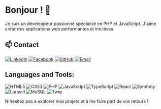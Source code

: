 # Bonjour ! 👋

Je suis un développeur passionné spécialisé en PHP et JavaScript. J'aime créer des applications web performantes et intuitives. 
<!-- 
## 🌱 Compétences

- **Langages** : PHP, JavaScript, HTML, CSS
- **Frameworks** : Laravel, Symfony, React
- **Bases de données** : MySQL
- **Outils** : Git, Composer, npm -->

## 📫 Contact
[![LinkedIn](https://img.shields.io/badge/-LinkedIn-0A66C2?style=flat&logo=linkedin&logoColor=white)](https://www.linkedin.com/in/tendry-rakoto-8685802a7/)
[![Facebook](https://img.shields.io/badge/-Facebook-1877F2?style=flat&logo=facebook&logoColor=white)](https://web.facebook.com/rayan.andria.92)
[![GitHub](https://img.shields.io/badge/-GitHub-181717?style=flat&logo=github&logoColor=white)](https://github.com/Tendry-Rkt56)
[![Email](https://img.shields.io/badge/-Gmail-EA4335?style=flat&logo=gmail&logoColor=white)](mailto:votre.tendryzephyrin@gmail.com)


## Languages and Tools:
![HTML5](https://img.shields.io/badge/HTML5-E34F26?style=for-the-badge&logo=html5&logoColor=white) 
![CSS3](https://img.shields.io/badge/CSS3-1572B6?style=for-the-badge&logo=css3&logoColor=white) 
![PHP](https://img.shields.io/badge/PHP-777BB4?style=for-the-badge&logo=php&logoColor=white) 
![JavaScript](https://img.shields.io/badge/JavaScript-F7DF1E?style=for-the-badge&logo=javascript&logoColor=black) 
![TypeScript](https://img.shields.io/badge/TypeScript-007ACC?style=for-the-badge&logo=typescript&logoColor=white)
![React](https://img.shields.io/badge/React-20232A?style=for-the-badge&logo=react&logoColor=61DAFB) 
![Symfony](https://img.shields.io/badge/Symfony-000000?style=for-the-badge&logo=symfony&logoColor=white) 
![Laravel](https://img.shields.io/badge/Laravel-FF2D20?style=for-the-badge&logo=laravel&logoColor=white) 
![MySQL](https://img.shields.io/badge/MySQL-4479A1?style=for-the-badge&logo=mysql&logoColor=white) 
![Twig](https://img.shields.io/badge/Twig-2B2A29?style=for-the-badge&logo=twig&logoColor=white)


N'hésitez pas à explorer mes projets et à me faire part de vos retours !

